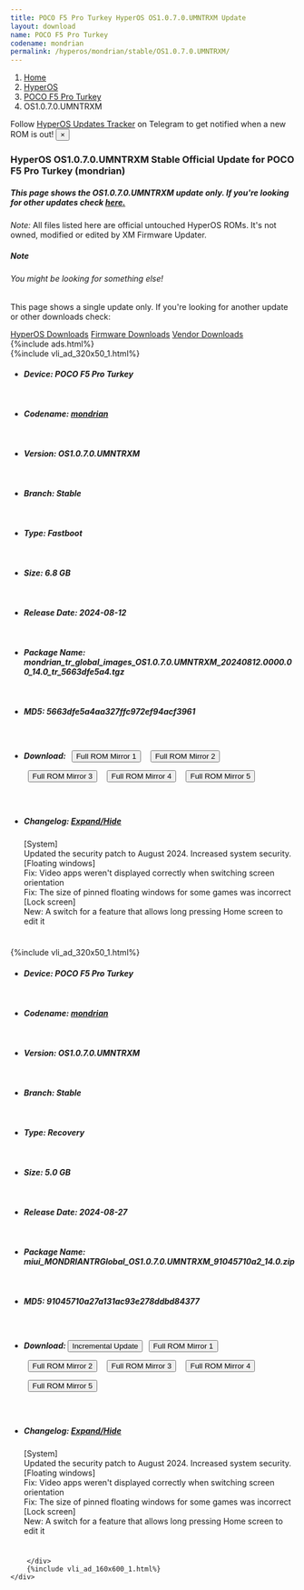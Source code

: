 ```yaml
---
title: POCO F5 Pro Turkey HyperOS OS1.0.7.0.UMNTRXM Update
layout: download
name: POCO F5 Pro Turkey
codename: mondrian
permalink: /hyperos/mondrian/stable/OS1.0.7.0.UMNTRXM/
---
```

<nav aria-label="breadcrumb">
    <ol class="breadcrumb">
        <li class="breadcrumb-item"><a href="/">Home</a></li>
        <li class="breadcrumb-item"><a href="/hyperos/">HyperOS</a></li>
        <li class="breadcrumb-item"><a href="/hyperos/mondrian/">POCO F5 Pro Turkey</a></li>
        <li class="breadcrumb-item active" aria-current="page">OS1.0.7.0.UMNTRXM</li>
    </ol>
</nav>
<div class="alert alert-primary alert-dismissible fade show" role="alert">
    Follow <a href="https://t.me/MIUIUpdatesTracker" class="alert-link">HyperOS Updates Tracker</a> on Telegram to get
    notified when a new ROM is out!
    <button type="button" class="close" data-dismiss="alert" aria-label="Close">
        <span aria-hidden="true">&times;</span>
    </button>
</div>
<div class="col-12 mx-auto">
    <h3 class="title bg-light p-2 rounded">HyperOS OS1.0.7.0.UMNTRXM Stable Official Update for POCO F5 Pro Turkey (mondrian)</h3>
    <h5>This page shows the OS1.0.7.0.UMNTRXM update only. If you're looking for other updates check
        <a href="/hyperos/mondrian/">here.</a></h5>
    <p><i>Note: </i>All files listed here are official untouched HyperOS ROMs.
        It's not owned, modified or edited by XM Firmware Updater.</p>
    <div class="card">
        <div class="card-body">
            <h5 class="card-title">Note</h5>
            <h6 class="card-subtitle mb-2 text-muted">You might be looking for something else!</h6>
            <p class="card-text">This page shows a single update only.
                If you're looking for another update or other downloads check:</p>
            <a href="/hyperos/" class="card-link">HyperOS Downloads</a>
            <a href="/firmware/" class="card-link">Firmware Downloads</a>
            <a href="/vendor/" class="card-link">Vendor Downloads</a>
        </div>
    </div>
    {%include ads.html%}
    <div class="row justify-content-center">
        <div class="col-10" id="downloads">
                    <div class="card card-body">
            {%include vli_ad_320x50_1.html%}
            <ul class="list-unstyled">
                <li style="padding-bottom: 10px;">
                    <h5><b>Device: </b>POCO F5 Pro Turkey</h5>
                </li>
                <li style="padding-bottom: 10px;">
                    <h5><b>Codename: </b> <a href="/hyperos/mondrian/" target="_blank">mondrian</a> </h5>
                </li>
                <li style="padding-bottom: 10px;">
                    <h5><b>Version: </b>OS1.0.7.0.UMNTRXM</h5>
                </li>
                <li style="padding-bottom: 10px;">
                    <h5><b>Branch: </b>Stable</h5>
                </li>
                <li style="padding-bottom: 10px;">
                    <h5><b>Type: </b>Fastboot</h5>
                </li>
                <li style="padding-bottom: 10px;">
                    <h5><b>Size: </b>6.8 GB</h5>
                </li>
                <li style="padding-bottom: 10px;">
                    <h5><b>Release Date: </b>2024-08-12</h5>
                </li>
                <li style="padding-bottom: 10px;">
                    <h5><b>Package Name: </b><span id="filename" class="text-dark">mondrian_tr_global_images_OS1.0.7.0.UMNTRXM_20240812.0000.00_14.0_tr_5663dfe5a4.tgz</span></h5>
                </li>
                <li style="padding-bottom: 10px;">
                    <h5><b>MD5: </b><span id="md5" class="text-muted">5663dfe5a4aa327ffc972ef94acf3961</span></h5>
                </li>
                <li style="padding-bottom: 10px;">
                    <h5><b>Download: </b> <button type="button" id="download" class="btn btn-primary" style="margin: 7px;" onclick="window.open('https://cdnorg.d.miui.com/OS1.0.7.0.UMNTRXM/mondrian_tr_global_images_OS1.0.7.0.UMNTRXM_20240812.0000.00_14.0_tr_5663dfe5a4.tgz', '_blank');"><i class="fa fa-download"></i> Full ROM Mirror 1</button> <button type="button" id="download" class="btn btn-primary" style="margin: 7px;" onclick="window.open('https://bkt-sgp-miui-ota-update-alisgp.oss-ap-southeast-1.aliyuncs.com/OS1.0.7.0.UMNTRXM/mondrian_tr_global_images_OS1.0.7.0.UMNTRXM_20240812.0000.00_14.0_tr_5663dfe5a4.tgz', '_blank');"><i class="fa fa-download"></i> Full ROM Mirror 2</button> <button type="button" id="download" class="btn btn-primary" style="margin: 7px;" onclick="window.open('https://bn.d.miui.com/OS1.0.7.0.UMNTRXM/mondrian_tr_global_images_OS1.0.7.0.UMNTRXM_20240812.0000.00_14.0_tr_5663dfe5a4.tgz', '_blank');"><i class="fa fa-download"></i> Full ROM Mirror 3</button> <button type="button" id="download" class="btn btn-primary" style="margin: 7px;" onclick="window.open('https://bigota.d.miui.com/OS1.0.7.0.UMNTRXM/mondrian_tr_global_images_OS1.0.7.0.UMNTRXM_20240812.0000.00_14.0_tr_5663dfe5a4.tgz', '_blank');"><i class="fa fa-download"></i> Full ROM Mirror 4</button> <button type="button" id="download" class="btn btn-primary" style="margin: 7px;" onclick="window.open('https://hugeota.d.miui.com/OS1.0.7.0.UMNTRXM/mondrian_tr_global_images_OS1.0.7.0.UMNTRXM_20240812.0000.00_14.0_tr_5663dfe5a4.tgz', '_blank');"><i class="fa fa-download"></i> Full ROM Mirror 5</button></h5>
                </li>
                <li style="padding-bottom: 10px;">
                    <h5><b>Changelog: </b><a href="#mondrian_1_changelog" data-toggle="collapse" role="button"
                            aria-expanded="false" aria-controls="mondrian_1_changelog"> <i class="fa fa-arrow-down"
                                aria-hidden="true"></i> Expand/Hide</a></h5>
                    <div class="collapse" id="mondrian_1_changelog">
                        <p id="changelog_text">[System]<br>Updated the security patch to August 2024. Increased system security.<br>[Floating windows]<br>Fix: Video apps weren't displayed correctly when switching screen orientation<br>Fix: The size of pinned floating windows for some games was incorrect<br>[Lock screen]<br>New: A switch for a feature that allows long pressing Home screen to edit it</p>
                    </div>
                </li>
            </ul>
        </div>
        <div class="card card-body">
            {%include vli_ad_320x50_1.html%}
            <ul class="list-unstyled">
                <li style="padding-bottom: 10px;">
                    <h5><b>Device: </b>POCO F5 Pro Turkey</h5>
                </li>
                <li style="padding-bottom: 10px;">
                    <h5><b>Codename: </b> <a href="/hyperos/mondrian/" target="_blank">mondrian</a> </h5>
                </li>
                <li style="padding-bottom: 10px;">
                    <h5><b>Version: </b>OS1.0.7.0.UMNTRXM</h5>
                </li>
                <li style="padding-bottom: 10px;">
                    <h5><b>Branch: </b>Stable</h5>
                </li>
                <li style="padding-bottom: 10px;">
                    <h5><b>Type: </b>Recovery</h5>
                </li>
                <li style="padding-bottom: 10px;">
                    <h5><b>Size: </b>5.0 GB</h5>
                </li>
                <li style="padding-bottom: 10px;">
                    <h5><b>Release Date: </b>2024-08-27</h5>
                </li>
                <li style="padding-bottom: 10px;">
                    <h5><b>Package Name: </b><span id="filename" class="text-dark">miui_MONDRIANTRGlobal_OS1.0.7.0.UMNTRXM_91045710a2_14.0.zip</span></h5>
                </li>
                <li style="padding-bottom: 10px;">
                    <h5><b>MD5: </b><span id="md5" class="text-muted">91045710a27a131ac93e278ddbd84377</span></h5>
                </li>
                <li style="padding-bottom: 10px;">
                    <h5><b>Download: </b><button type="button" id="incremental_download" class="btn btn-warning" onclick="window.open('https://bigota.d.miui.com/OS1.0.7.0.UMNTRXM/miui-blockota-mondrian_tr_global-OS1.0.5.0.UMNTRXM-OS1.0.7.0.UMNTRXM-0264849405-14.0.zip', '_blank');"><i class="fa fa-download"></i> Incremental Update</button> <button type="button" id="download" class="btn btn-primary" style="margin: 7px;" onclick="window.open('https://cdnorg.d.miui.com/OS1.0.7.0.UMNTRXM/miui_MONDRIANTRGlobal_OS1.0.7.0.UMNTRXM_91045710a2_14.0.zip', '_blank');"><i class="fa fa-download"></i> Full ROM Mirror 1</button> <button type="button" id="download" class="btn btn-primary" style="margin: 7px;" onclick="window.open('https://bkt-sgp-miui-ota-update-alisgp.oss-ap-southeast-1.aliyuncs.com/OS1.0.7.0.UMNTRXM/miui_MONDRIANTRGlobal_OS1.0.7.0.UMNTRXM_91045710a2_14.0.zip', '_blank');"><i class="fa fa-download"></i> Full ROM Mirror 2</button> <button type="button" id="download" class="btn btn-primary" style="margin: 7px;" onclick="window.open('https://bn.d.miui.com/OS1.0.7.0.UMNTRXM/miui_MONDRIANTRGlobal_OS1.0.7.0.UMNTRXM_91045710a2_14.0.zip', '_blank');"><i class="fa fa-download"></i> Full ROM Mirror 3</button> <button type="button" id="download" class="btn btn-primary" style="margin: 7px;" onclick="window.open('https://bigota.d.miui.com/OS1.0.7.0.UMNTRXM/miui_MONDRIANTRGlobal_OS1.0.7.0.UMNTRXM_91045710a2_14.0.zip', '_blank');"><i class="fa fa-download"></i> Full ROM Mirror 4</button> <button type="button" id="download" class="btn btn-primary" style="margin: 7px;" onclick="window.open('https://hugeota.d.miui.com/OS1.0.7.0.UMNTRXM/miui_MONDRIANTRGlobal_OS1.0.7.0.UMNTRXM_91045710a2_14.0.zip', '_blank');"><i class="fa fa-download"></i> Full ROM Mirror 5</button></h5>
                </li>
                <li style="padding-bottom: 10px;">
                    <h5><b>Changelog: </b><a href="#mondrian_2_changelog" data-toggle="collapse" role="button"
                            aria-expanded="false" aria-controls="mondrian_2_changelog"> <i class="fa fa-arrow-down"
                                aria-hidden="true"></i> Expand/Hide</a></h5>
                    <div class="collapse" id="mondrian_2_changelog">
                        <p id="changelog_text">[System]<br>Updated the security patch to August 2024. Increased system security.<br>[Floating windows]<br>Fix: Video apps weren't displayed correctly when switching screen orientation<br>Fix: The size of pinned floating windows for some games was incorrect<br>[Lock screen]<br>New: A switch for a feature that allows long pressing Home screen to edit it</p>
                    </div>
                </li>
            </ul>
        </div>

        </div>
        {%include vli_ad_160x600_1.html%}
    </div>
</div>
